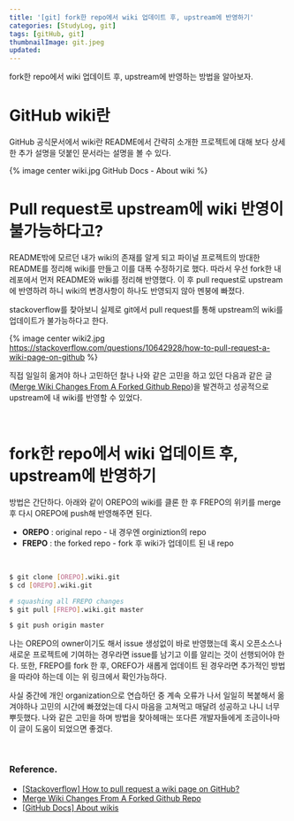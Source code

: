 ```yaml
---
title: '[git] fork한 repo에서 wiki 업데이트 후, upstream에 반영하기'
categories: [StudyLog, git]
tags: [gitHub, git]
thumbnailImage: git.jpeg
updated:
---
```


<!-- more -->

fork한 repo에서 wiki 업데이트 후, upstream에 반영하는 방법을 알아보자.

<!-- excerpt -->

# GitHub wiki란

GitHub 공식문서에서 wiki란 README에서 간략히 소개한 프로젝트에 대해 보다 상세한 추가 설명을 덧붙인 문서라는 설명을 볼 수 있다.

{% image center wiki.jpg GitHub Docs - About wiki %}
<Br>

# Pull request로 upstream에 wiki 반영이 불가능하다고?

README밖에 모르던 내가 wiki의 존재를 알게 되고 파이널 프로젝트의 방대한 README를 정리해 wiki를 만들고 이를 대폭 수정하기로 했다. 따라서 우선 fork한 내 레포에서 먼저 README와 wiki를 정리해 반영했다. 이 후 pull request로 upstream에 반영하려 하니 wiki의 변경사항이 하나도 반영되지 않아 멘붕에 빠졌다.

stackoverflow를 찾아보니 실제로 git에서 pull request를 통해 upstream의 wiki를 업데이트가 불가능하다고 한다.

{% image center wiki2.jpg https://stackoverflow.com/questions/10642928/how-to-pull-request-a-wiki-page-on-github %}

직접 일일히 옮겨야 하나 고민하던 찰나 나와 같은 고민을 하고 있던 다음과 같은 글([Merge Wiki Changes From A Forked Github Repo](https://gist.github.com/larrybotha/10650410))을 발견하고 성공적으로 upstream에 내 wiki를 반영할 수 있었다.

<br>

# fork한 repo에서 wiki 업데이트 후, upstream에 반영하기

방법은 간단하다.
아래와 같이 OREPO의 wiki를 클론 한 후 FREPO의 위키를 merge 후 다시 OREPO에 push해 반영해주면 된다.
<br>

- **OREPO** : original repo - 내 경우엔 orginiztion의 repo
- **FREPO** : the forked repo - fork 후 wiki가 업데이트 된 내 repo

<Br>

```bash
$ git clone [OREPO].wiki.git
$ cd [OREPO].wiki.git

# squashing all FREPO changes
$ git pull [FREPO].wiki.git master

$ git push origin master
```

나는 OREPO의 owner이기도 해서 issue 생성없이 바로 반영했는데 혹시 오픈소스나 새로운 프로젝트에 기여하는 경우라면 issue를 남기고 이를 알리는 것이 선행되어야 한다. 또한, FREPO를 fork 한 후, OREFO가 새롭게 업데이트 된 경우라면 추가적인 방법을 따라야 하는데 이는 위 링크에서 확인가능하다.

사실 중간에 개인 organization으로 연습하던 중 계속 오류가 나서 일일히 복붙해서 옮겨야하나 고민의 시간에 빠졌었는데 다시 마음을 고쳐먹고 매달려 성공하고 나니 너무 뿌듯했다. 나와 같은 고민을 하며 방법을 찾아헤매는 또다른 개발자들에게 조금이나마 이 글이 도움이 되었으면 좋겠다.

<Br>

### Reference.

- [[Stackoverflow] How to pull request a wiki page on GitHub?](https://stackoverflow.com/questions/10642928/how-to-pull-request-a-wiki-page-on-github)
- [Merge Wiki Changes From A Forked Github Repo](https://gist.github.com/larrybotha/10650410)
- [[GitHub Docs] About wikis](https://docs.github.com/en/communities/documenting-your-project-with-wikis/about-wikis)
